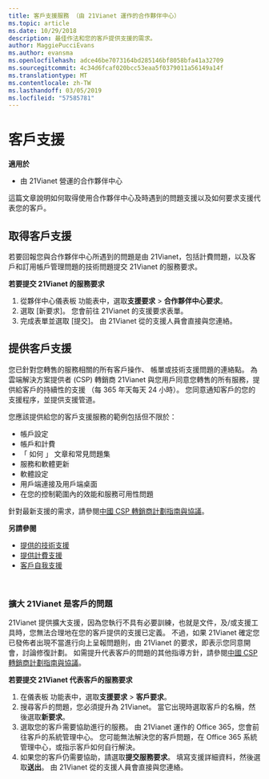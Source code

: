```yaml
---
title: 客戶支援服務 （由 21Vianet 運作的合作夥伴中心）
ms.topic: article
ms.date: 10/29/2018
description: 最佳作法和您的客戶提供支援的需求。
author: MaggiePucciEvans
ms.author: evansma
ms.openlocfilehash: adce46be7073164bd285146bf8058bfa41a32709
ms.sourcegitcommit: 4c34d6fcaf020bcc53eaa5f0379011a56149a14f
ms.translationtype: MT
ms.contentlocale: zh-TW
ms.lasthandoff: 03/05/2019
ms.locfileid: "57585781"
---
```

# <a name="customer-support"></a>客戶支援

**適用於**

-   由 21Vianet 營運的合作夥伴中心

這篇文章說明如何取得使用合作夥伴中心及時遇到的問題支援以及如何要求支援代表您的客戶。 

## <a name="getting-customer-support"></a>取得客戶支援

若要回報您與合作夥伴中心所遇到的問題是由 21Vianet，包括計費問題，以及客戶和訂用帳戶管理問題的技術問題提交 21Vianet 的服務要求。

**若要提交 21Vianet 的服務要求**

1. 從夥伴中心儀表板 功能表中，選取**支援要求** &gt; **合作夥伴中心要求**。
2. 選取 \[新要求\]。 您會前往 21Vianet 的支援要求表單。 
3. 完成表單並選取 \[提交\]。 由 21Vianet 從的支援人員會直接與您連絡。

## <a name="providing-customer-support"></a>提供客戶支援

您已針對您轉售的服務相關的所有客戶操作、 帳單或技術支援問題的連絡點。 為雲端解決方案提供者 (CSP) 轉銷商 21Vianet 與您用戶同意您轉售的所有服務，提供給客戶的持續性的支援 （每 365 年天每天 24 小時）。 您同意通知客戶的您的支援程序，並提供支援管道。  

您應該提供給您的客戶支援服務的範例包括但不限於：
 
-   帳戶設定 
-   帳戶和計費 
-   「 如何 」 文章和常見問題集 
-   服務和軟體更新 
-   軟體設定 
-   用戶端連接及用戶端桌面
-   在您的控制範圍內的效能和服務可用性問題 

針對最新支援的需求，請參閱[中國 CSP 轉銷商計劃指南與協議](csp-program-guide-and-agreements.md)。

**另請參閱**

-   [提供的技術支援](provide-technical-support.md)
-   [提供計費支援](provide-billing-support.md)
-   [客戶自我支援](customer-self-support.md)

 
### <a name="escalate-a-customer-issue-to-21vianet"></a>擴大 21Vianet 是客戶的問題 

21Vianet 提供擴大支援，因為您執行不具有必要訓練，也就是文件，及/或支援工具時，您無法合理地在您的客戶提供的支援已定義。 不過，如果 21Vianet 確定您已發佈者出現不當進行向上呈報問題則，由 21Vianet 的要求，即表示您同意開會，討論修復計劃。 如需提升代表客戶的問題的其他指導方針，請參閱[中國 CSP 轉銷商計劃指南與協議](csp-program-guide-and-agreements.md)。

**若要提交 21Vianet 代表客戶的服務要求**

1. 在儀表板 功能表中，選取**支援要求** &gt; **客戶要求**。
2. 搜尋客戶的問題，您必須提升為 21Vianet。 當它出現時選取客戶的名稱，然後選取**新要求**。
3. 選取您的客戶需要協助進行的服務。 由 21Vianet 運作的 Office 365，您會前往客戶的系統管理中心。 您可能無法解決您的客戶問題，在 Office 365 系統管理中心，或指示客戶如何自行解決。
4. 如果您的客戶仍需要協助，請選取**提交服務要求**。 填寫支援詳細資料，然後選取**送出**。 由 21Vianet 從的支援人員會直接與您連絡。




 




